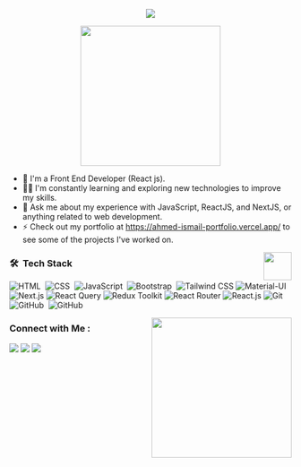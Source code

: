 <!--<h3 align="center">
  Welcome to Ahmed Ismail's profile!🚀
  <img src="https://media.giphy.com/media/hvRJCLFzcasrR4ia7z/giphy.gif" width="28">
</h3> -->
<p align="center">
  <a href="https://github.com/DenverCoder1/readme-typing-svg"><img src="https://readme-typing-svg.herokuapp.com/?lines=Hello%20There👋;This%20is%20Ahmed%20Ismail%20👨‍💻;Front%20end%20developer%20🔥;Always%20learning%20new%20things;Nice%20to%20Meet%20You!❤️&font=Fira%20Code&center=true&width=440&height=45&color=f75c7e&vCenter=true&size=22"></a>
</p> 

<p align="center">
  <img width="250" alt="" src="https://user-images.githubusercontent.com/74038190/212748830-4c709398-a386-4761-84d7-9e10b98fbe6e.gif" />
</p>

- 🏢 I'm a Front End Developer (React js).
- 👨‍💻 I'm constantly learning and exploring new technologies to improve my skills.
- 💬 Ask me about my experience with JavaScript, ReactJS, and NextJS, or anything related to web development.
- ⚡ Check out my portfolio at https://ahmed-ismail-portfolio.vercel.app/ to see some of the projects I've worked on.


 <img width="50" align="right" src="https://user-images.githubusercontent.com/74038190/212284087-bbe7e430-757e-4901-90bf-4cd2ce3e1852.gif" />
  
### 🛠 &nbsp;Tech Stack 

![HTML](https://img.shields.io/badge/-HTML-05122A?style=flat&logo=HTML5)&nbsp;
![CSS](https://img.shields.io/badge/-CSS-05122A?style=flat&logo=CSS3&logoColor=1572B6)&nbsp;
![JavaScript](https://img.shields.io/badge/-JavaScript-05122A?style=flat&logo=javascript)&nbsp;
![Bootstrap](https://img.shields.io/badge/-Bootstrap-05122A?style=flat&logo=bootstrap&logoColor=563D7C)&nbsp;
![Tailwind CSS](https://img.shields.io/badge/-Tailwind_CSS-38B2AC?style=flat&logo=tailwind-css&logoColor=white)
![Material-UI](https://img.shields.io/badge/Material--UI-0081CB?style=flat&logo=material-ui&logoColor=white)
![Next.js](https://img.shields.io/badge/-Next.js-000000?style=flat&logo=next.js&logoColor=white)
![React Query](https://img.shields.io/badge/-React_Query-FF4154?style=flat&logo=react-query&logoColor=white)
![Redux Toolkit](https://img.shields.io/badge/Redux-593D88?style=flat&logo=redux&logoColor=white)
![React Router](https://img.shields.io/badge/React_Router-CA4245?style=flat&logo=react-router&logoColor=white)
![React.js](https://img.shields.io/badge/-React-05122A?style=flat&logo=react)
![Git](https://img.shields.io/badge/-Git-05122A?style=flat&logo=git)&nbsp;
![GitHub](https://img.shields.io/badge/-GitHub-05122A?style=flat&logo=github)&nbsp;
![GitHub](https://img.shields.io/badge/Visual_Studio_Code-0078D4?style=flat&logo=visual%20studio%20code&logoColor=white)&nbsp;

<img width="250" align="right" src="https://user-images.githubusercontent.com/74038190/212747657-7a8d59da-69c8-4110-8ea8-f8102fd0b413.gif" />
 
### Connect with Me :

<a href="https://www.linkedin.com/in/devo-ahmed-ismail/" target="_blank"><img src="https://img.shields.io/badge/Ahmed%20Ismail-0077B5?style=for-the-badge&logo=Linkedin&logoColor=white"/></a>
<a href="https://www.facebook.com/profile.php?id=100011471287921" target="_blank"><img src="https://img.shields.io/badge/Ahmed%20Ismail-1877f2?style=for-the-badge&logo=Facebook&logoColor=white"/></a>
<a href="https://wa.me/+201092071919" target="_blank"><img src="https://img.shields.io/badge/Ahmed%20Ismail-25d366?style=for-the-badge&logo=Whatsapp&logoColor=white"/></a>

 

